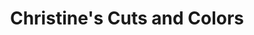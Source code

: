 ---
title: "Christine's Cuts and Colors"
url: /manchester/christines-cuts-and-colors/
shop: hairdresser
---